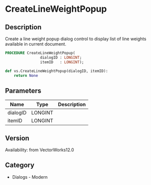 # CreateLineWeightPopup

## Description
Create a line weight popup dialog control to display list of line weights available in current document.

```pascal
PROCEDURE CreateLineWeightPopup(
				dialogID : LONGINT;
				itemID   : LONGINT);
```

```python
def vs.CreateLineWeightPopup(dialogID, itemID):
    return None
```

## Parameters
|Name|Type|Description|
|---|---|---|
|dialogID|LONGINT|   |
|itemID|LONGINT|   |

## Version
Availability: from VectorWorks12.0

## Category
* Dialogs - Modern

